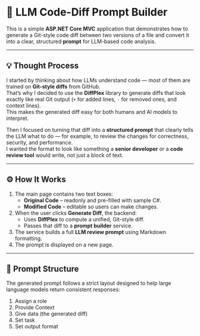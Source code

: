 # 🧠 LLM Code-Diff Prompt Builder

This is a simple **ASP.NET Core MVC** application that demonstrates how to generate a Git-style code diff between two versions of a file and convert it into a clear, structured **prompt** for LLM-based code analysis.

---

## 💡 Thought Process

I started by thinking about how LLMs understand code — most of them are trained on **Git-style diffs** from GitHub.  
That’s why I decided to use the **DiffPlex** library to generate diffs that look exactly like real Git output (`+` for added lines, `-` for removed ones, and context lines).  
This makes the generated diff easy for both humans and AI models to interpret.

Then I focused on turning that diff into a **structured prompt** that clearly tells the LLM what to do — for example, to review the changes for correctness, security, and performance.  
I wanted the format to look like something a **senior developer** or a **code review tool** would write, not just a block of text.

---

## ⚙️ How It Works

1. The main page contains two text boxes:
   - **Original Code** – readonly and pre-filled with sample C#.
   - **Modified Code** – editable so users can make changes.
2. When the user clicks **Generate Diff**, the backend:
   - Uses **DiffPlex** to compute a unified, Git-style diff.  
   - Passes that diff to a **prompt builder** service.
3. The service builds a full **LLM review prompt** using Markdown formatting.
4. The prompt is displayed on a new page.

---

## 🧩 Prompt Structure

The generated prompt follows a strict layout designed to help large language models return consistent responses:
1. Assign a role
2. Provide Context
3. Give data (the generated diff)
4. Set task
5. Set output format
